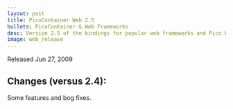 ```yaml
---
layout: post
title: PicoContainer Web 2.5
bullets: PicoContainer & Web Frameworks
desc: Version 2.5 of the bindings for popular web frameworks and Pico Web Remoting
image: web_release
---
```

Released Jun 27, 2009

## Changes (versus 2.4):

Some features and bog fixes.
